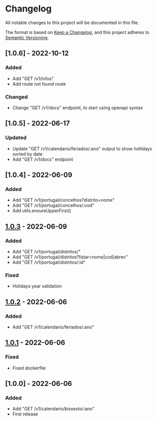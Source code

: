# Changelog

All notable changes to this project will be documented in this file.

The format is based on [Keep a Changelog](https://keepachangelog.com/en/1.0.0/),
and this project adheres to [Semantic Versioning](https://semver.org/spec/v2.0.0.html).

## [1.0.6] - 2022-10-12

### Added

- Add "GET /v1/infos"
- Add route not found route

### Changed

- Change "GET /v1/docs" endpoint, to start using openapi syntax

## [1.0.5] - 2022-06-17

### Updated

- Update "GET /v1/calendario/feriados/:ano" output to show hollidays sorted by date
- Add "GET /v1/docs" endpoint

## [1.0.4] - 2022-06-09

### Added

- Add "GET /v1/portugal/concelhos?distrito=nome"
- Add "GET /v1/portugal/concelhos/:cod"
- Add utils.ensureUpperFirst()

## [1.0.3] - 2022-06-09

### Added

- Add "GET /v1/portugal/distritos/"
- Add "GET /v1/portugal/distritos?listar=nome|cod|abrev"
- Add "GET /v1/portugal/distritos/:id"

### Fixed

- Holidays year validation

## [1.0.2] - 2022-06-06

### Added

- Add "GET /v1/calendario/feriados/:ano"

## [1.0.1] - 2022-06-06

### Fixed

- Fixed dockerfile

## [1.0.0] - 2022-06-06

### Added

- Add "GET /v1/calendario/bissexto/:ano"
- First release

[unreleased]: https://github.com/gabtec/freeapis/compare/v1.0.0...HEAD
[1.0.3]: https://github.com/gabtec/freeapis/releases/tag/v1.0.3
[1.0.2]: https://github.com/gabtec/freeapis/releases/tag/v1.0.2
[1.0.1]: https://github.com/gabtec/freeapis/releases/tag/v1.0.1
